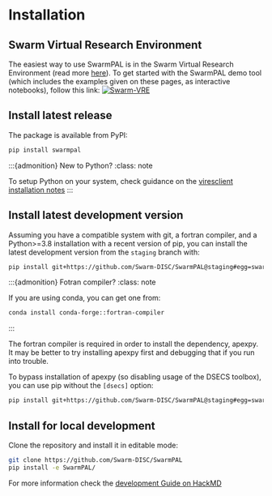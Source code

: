 # Installation

## Swarm Virtual Research Environment

The easiest way to use SwarmPAL is in the Swarm Virtual Research Environment (read more [here](https://notebooks.vires.services/)). To get started with the SwarmPAL demo tool (which includes the examples given on these pages, as interactive notebooks), follow this link: [![Swarm-VRE](https://img.shields.io/badge/%F0%9F%9A%80%20launch-Swarm--VRE-blue)](https://vre.vires.services/hub/user-redirect/git-pull?repo=https%3A%2F%2Fgithub.com%2Fsmithara%2Fswarmpal-demo&urlpath=lab%2Ftree%2Fswarmpal-demo%2FREADME.ipynb&branch=main)

## Install latest release

The package is available from PyPI:

```bash
pip install swarmpal
```

:::{admonition} New to Python?
:class: note

To setup Python on your system, check guidance on the [viresclient installation notes](https://viresclient.readthedocs.io/en/latest/installation.html#recommended-setup-if-starting-without-python-already)
:::

## Install latest development version

Assuming you have a compatible system with git, a fortran compiler, and a Python>=3.8 installation with a recent version of pip, you can install the latest development version from the `staging` branch with:

```bash
pip install git+https://github.com/Swarm-DISC/SwarmPAL@staging#egg=swarmpal[dsecs]
```

:::{admonition} Fotran compiler?
:class: note

If you are using conda, you can get one from:
``` bash
conda install conda-forge::fortran-compiler
```
:::

The fortran compiler is required in order to install the dependency, apexpy. It may be better to try installing apexpy first and debugging that if you run into trouble.

To bypass installation of apexpy (so disabling usage of the DSECS toolbox), you can use pip without the `[dsecs]` option:

```bash
pip install git+https://github.com/Swarm-DISC/SwarmPAL@staging#egg=swarmpal
```

## Install for local development

Clone the repository and install it in editable mode:

```bash
git clone https://github.com/Swarm-DISC/SwarmPAL
pip install -e SwarmPAL/
```

For more information check the [development Guide on HackMD](https://hackmd.io/@swarm/dev/%2Ff6YIHfqxT9yL0giWJzhr_Q)
